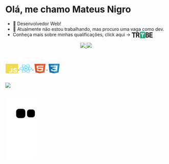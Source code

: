 ###  <h1> Olá, me chamo Mateus Nigro </h1>


- <spam> 🌱 Desenvolvedor Web! </spam>
- <spam> 🔭 Atualmente não estou trabalhando, mas procuro uma vaga como dev. </spam>
- <spam> Conheça mais sobre minhas qualificações, click aqui -> </spam>
            <a href="https://github.com/MateusNi/Trybe"><img align="center" alt="repo-trybe" height="20" width="65" src="./trybe_logo.png" alt="logo Trybe"></a>
            
          

<div align="center">
  <a href="https://github.com/MateusNi">
  <img height="180em" src="https://github-readme-stats.vercel.app/api?username=MateusNi&show_icons=true&theme=gotham&include_all_commits=true&count_private=true"/>
  <img height="180em" src="https://github-readme-stats.vercel.app/api/top-langs/?username=MateusNi&layout=compact&langs_count=7&theme=gotham"/>
</div>
  
   ##
  
<div style="display: inline_block"><br>
  <img align="center" alt="eus-Js" height="30" width="40" src="https://raw.githubusercontent.com/devicons/devicon/master/icons/javascript/javascript-plain.svg">
  <img align="center" alt="eus-React" height="30" width="40" src="https://raw.githubusercontent.com/devicons/devicon/master/icons/react/react-original.svg">
  <img align="center" alt="eus-HTML" height="30" width="40" src="https://raw.githubusercontent.com/devicons/devicon/master/icons/html5/html5-original.svg">
  <img align="center" alt="eus-CSS" height="30" width="40" src="https://raw.githubusercontent.com/devicons/devicon/master/icons/css3/css3-original.svg">
</div>

  ##
  
  <div>
    <a href="https://www.linkedin.com/in/mateus-nigro-" target="_blank"><img src="https://img.shields.io/badge/-LinkedIn-%230077B5?style=for-the-badge&logo=linkedin&logoColor=white" target="_blank"></a> 
  </div>
  
  ##
  
  ![Snake animation](https://github.com/MateusNi/MateusNi/blob/output/github-contribution-grid-snake.svg)
